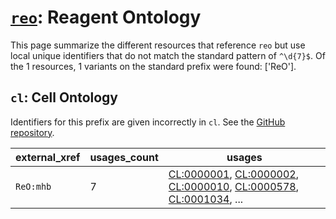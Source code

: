 # [`reo`](https://bioregistry.io/reo): Reagent Ontology

This page summarize the different resources that reference `reo`
but use local unique identifiers that do not match the standard pattern of
`^\d{7}$`. Of the 1 resources,
1 variants on the standard prefix were found: ['ReO'].

## `cl`: Cell Ontology

Identifiers for this prefix are given incorrectly in `cl`. See the [GitHub repository](https://github.com/obophenotype/cell-ontology).

| external_xref   |   usages_count | usages                                                                                                                                                                                                                                                                                           |
|-----------------|----------------|--------------------------------------------------------------------------------------------------------------------------------------------------------------------------------------------------------------------------------------------------------------------------------------------------|
| `ReO:mhb`       |              7 | [CL:0000001](http://purl.obolibrary.org/obo/CL_0000001), [CL:0000002](http://purl.obolibrary.org/obo/CL_0000002), [CL:0000010](http://purl.obolibrary.org/obo/CL_0000010), [CL:0000578](http://purl.obolibrary.org/obo/CL_0000578), [CL:0001034](http://purl.obolibrary.org/obo/CL_0001034), ... |


